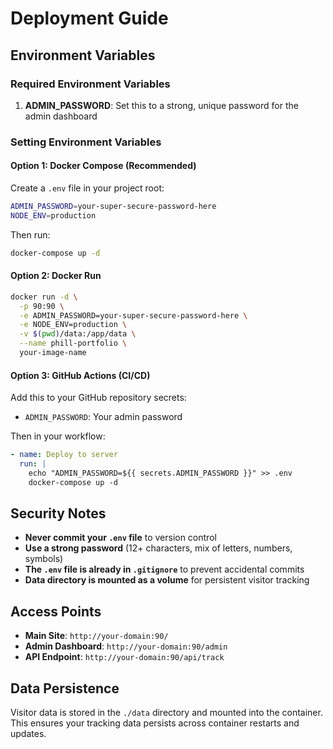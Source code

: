 # Deployment Guide

## Environment Variables

### Required Environment Variables

1. **ADMIN_PASSWORD**: Set this to a strong, unique password for the admin dashboard

### Setting Environment Variables

#### Option 1: Docker Compose (Recommended)
Create a `.env` file in your project root:
```bash
ADMIN_PASSWORD=your-super-secure-password-here
NODE_ENV=production
```

Then run:
```bash
docker-compose up -d
```

#### Option 2: Docker Run
```bash
docker run -d \
  -p 90:90 \
  -e ADMIN_PASSWORD=your-super-secure-password-here \
  -e NODE_ENV=production \
  -v $(pwd)/data:/app/data \
  --name phill-portfolio \
  your-image-name
```

#### Option 3: GitHub Actions (CI/CD)
Add this to your GitHub repository secrets:
- `ADMIN_PASSWORD`: Your admin password

Then in your workflow:
```yaml
- name: Deploy to server
  run: |
    echo "ADMIN_PASSWORD=${{ secrets.ADMIN_PASSWORD }}" >> .env
    docker-compose up -d
```

## Security Notes

- **Never commit your `.env` file** to version control
- **Use a strong password** (12+ characters, mix of letters, numbers, symbols)
- **The `.env` file is already in `.gitignore`** to prevent accidental commits
- **Data directory is mounted as a volume** for persistent visitor tracking

## Access Points

- **Main Site**: `http://your-domain:90/`
- **Admin Dashboard**: `http://your-domain:90/admin`
- **API Endpoint**: `http://your-domain:90/api/track`

## Data Persistence

Visitor data is stored in the `./data` directory and mounted into the container. This ensures your tracking data persists across container restarts and updates.
